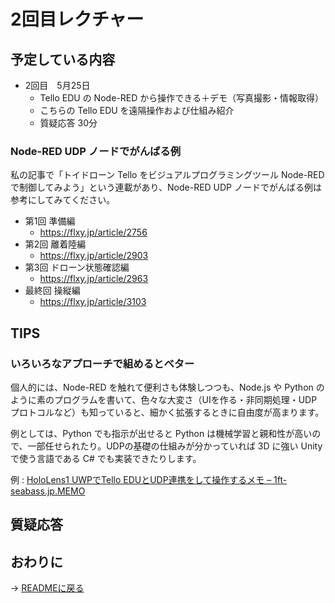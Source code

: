 # 2回目レクチャー

## 予定している内容

* 2回目　5月25日
  * Tello EDU の Node-RED から操作できる＋デモ（写真撮影・情報取得）
  * こちらの Tello EDU を遠隔操作および仕組み紹介
  * 質疑応答 30分

### Node-RED UDP ノードでがんばる例

私の記事で「トイドローン Tello をビジュアルプログラミングツール Node-REDで制御してみよう」という連載があり、Node-RED UDP ノードでがんばる例は参考にしてみてください。

* 第1回 準備編
  * https://flxy.jp/article/2756
* 第2回 離着陸編
  * https://flxy.jp/article/2903
* 第3回 ドローン状態確認編
  * https://flxy.jp/article/2963
* 最終回 操縦編
  * https://flxy.jp/article/3103

## TIPS

### いろいろなアプローチで組めるとベター

個人的には、Node-RED を触れて便利さも体験しつつも、Node.js や Python のように素のプログラムを書いて、色々な大変さ（UIを作る・非同期処理・UDPプロトコルなど）も知っていると、細かく拡張するときに自由度が高まります。

例としては、Python でも指示が出せると Python は機械学習と親和性が高いので、一部任せられたり。UDPの基礎の仕組みが分かっていれば 3D に強い Unity で使う言語である C# でも実装できたりします。

例 : [HoloLens1 UWPでTello EDUとUDP連携をして操作するメモ – 1ft\-seabass\.jp\.MEMO](https://www.1ft-seabass.jp/memo/2019/05/04/hololens1-meets-tello-edu/)

## 質疑応答

## おわりに

→ [READMEに戻る](./README.md)